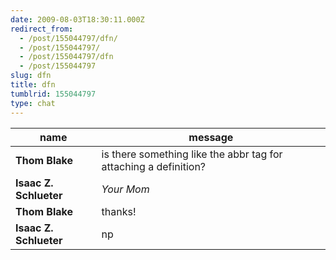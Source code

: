 ```yaml
---
date: 2009-08-03T18:30:11.000Z
redirect_from:
  - /post/155044797/dfn/
  - /post/155044797/
  - /post/155044797/dfn
  - /post/155044797
slug: dfn
title: dfn
tumblrid: 155044797
type: chat
---
```

|name|message|
|-----|-----|
| **Thom Blake** | is there something like the abbr tag for attaching a definition? |
| **Isaac Z. Schlueter** | <dfn title="A big slut">Your Mom</dfn> |
| **Thom Blake** | thanks! |
| **Isaac Z. Schlueter** | np |
